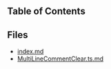 ## Table of Contents

## Files

- [index.md](index.md)
- [MultiLineCommentClear.ts.md](MultiLineCommentClear.ts.md)
